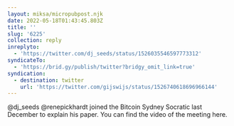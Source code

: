 ```yaml
---
layout: miksa/micropubpost.njk
date: 2022-05-18T01:43:45.803Z
title: ''
slug: '6225'
collection: reply
inreplyto:
  - 'https://twitter.com/dj_seeds/status/1526035546597773312'
syndicateTo:
  - 'https://brid.gy/publish/twitter?bridgy_omit_link=true'
syndication:
  - destination: twitter
    url: 'https://twitter.com/gijswijs/status/1526740618696966144'
---
```

@dj_seeds @renepickhardt joined the Bitcoin Sydney Socratic last December to explain his paper. You can find the video of the meeting here.
